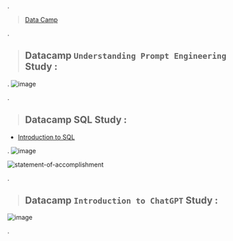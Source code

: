 .

> [Data Camp](https://learn.Datacamp.com/career-tracks)
>
> 


.



> ## Datacamp  ` Understanding Prompt Engineering ` Study : 
>

.
![image](https://github.com/user-attachments/assets/f3882332-d2f8-4c20-9b13-392ef1c7b402)




.


> ## Datacamp  SQL Study : 
>

 - [Introduction to SQL](https://www.datacamp.com/completed/statement-of-accomplishment/course/a9f7150035bd40421891a9ac444c50cc6757d571)

.
![image](https://github.com/user-attachments/assets/ffd5cff2-8d1c-4335-ac9c-adc821bba882)

![statement-of-accomplishment](https://github.com/user-attachments/assets/5a0263ca-ba40-4405-a17a-e2cfb8c91e77)




.

> ## Datacamp ` Introduction to ChatGPT ` Study : 

![image](https://github.com/user-attachments/assets/4e30cfd6-b18c-4475-834a-5c80743e9d7b)

.
